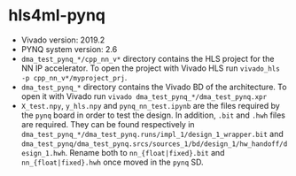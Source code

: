 # hls4ml-pynq
- Vivado version: 2019.2
- PYNQ system version: 2.6
- `dma_test_pynq_*/cpp_nn_v*` directory contains the HLS project for the NN IP accelerator. To open the project with Vivado HLS run `vivado_hls -p cpp_nn_v*/myproject_prj`. 
- `dma_test_pynq_*` directory contains the Vivado BD of the architecture. To open it with Vivado run `vivado dma_test_pynq_*/dma_test_pynq.xpr`
- `X_test.npy`, `y_hls.npy` and `pynq_nn_test.ipynb` are the files required by the `pynq` board in order to test the design. In addition, `.bit` and `.hwh` files are required. They can be found respectively in `dma_test_pynq_*/dma_test_pynq.runs/impl_1/design_1_wrapper.bit` and `dma_test_pynq/dma_test_pynq.srcs/sources_1/bd/design_1/hw_handoff/design_1.hwh`. Rename both to `nn_{float|fixed}.bit` and `nn_{float|fixed}.hwh` once moved in the `pynq` SD.
